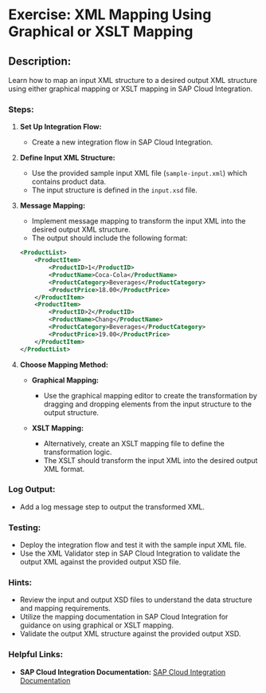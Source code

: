 # Exercise: XML Mapping Using Graphical or XSLT Mapping

## Description:
Learn how to map an input XML structure to a desired output XML structure using either graphical mapping or XSLT mapping in SAP Cloud Integration.

### Steps:
1. **Set Up Integration Flow:**
    - Create a new integration flow in SAP Cloud Integration.

2. **Define Input XML Structure:**
    - Use the provided sample input XML file (`sample-input.xml`) which contains product data.
    - The input structure is defined in the `input.xsd` file.

3. **Message Mapping:**
    - Implement message mapping to transform the input XML into the desired output XML structure.
    - The output should include the following format:
   ```xml
   <ProductList>
       <ProductItem>
           <ProductID>1</ProductID>
           <ProductName>Coca-Cola</ProductName>
           <ProductCategory>Beverages</ProductCategory>
           <ProductPrice>18.00</ProductPrice>
       </ProductItem>
       <ProductItem>
           <ProductID>2</ProductID>
           <ProductName>Chang</ProductName>
           <ProductCategory>Beverages</ProductCategory>
           <ProductPrice>19.00</ProductPrice>
       </ProductItem>
   </ProductList>
   ```

4. **Choose Mapping Method:**

   - **Graphical Mapping:**
       - Use the graphical mapping editor to create the transformation by dragging and dropping elements from the input structure to the output structure.

   - **XSLT Mapping:**
       - Alternatively, create an XSLT mapping file to define the transformation logic.
       - The XSLT should transform the input XML into the desired output XML format.

### Log Output:

- Add a log message step to output the transformed XML.

### Testing:

- Deploy the integration flow and test it with the sample input XML file.
- Use the XML Validator step in SAP Cloud Integration to validate the output XML against the provided output XSD file.

### Hints:
- Review the input and output XSD files to understand the data structure and mapping requirements.
- Utilize the mapping documentation in SAP Cloud Integration for guidance on using graphical or XSLT mapping.
- Validate the output XML structure against the provided output XSD.

### Helpful Links:
- **SAP Cloud Integration Documentation:** [SAP Cloud Integration Documentation](https://help.sap.com/docs/cloud-integration/sap-cloud-integration/sap-cloud-integration)

